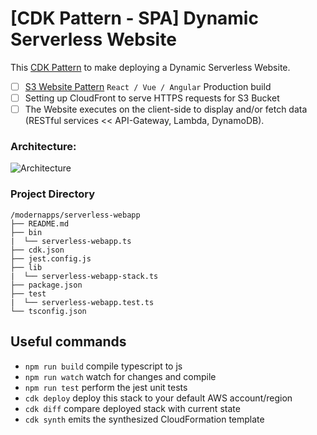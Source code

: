 # [CDK Pattern - SPA] Dynamic Serverless Website

This [CDK Pattern](https://cdkpatterns.com/patterns/) to make deploying a Dynamic Serverless Website.

* [ ] [S3 Website Pattern](../README/s3-website/README.md) `React / Vue / Angular` Production build 
* [ ] Setting up CloudFront to serve HTTPS requests for S3 Bucket
* [ ] The Website executes on the client-side to display and/or fetch data (RESTful services << API-Gateway, Lambda, DynamoDB).

### Architecture:
![Architecture](https://github.com/nnthanh101/modernapps/raw/main/README/images/serverless-webapp-architecture.png)

### Project Directory

```
/modernapps/serverless-webapp
├── README.md
├── bin
|  └── serverless-webapp.ts
├── cdk.json
├── jest.config.js
├── lib
|  └── serverless-webapp-stack.ts
├── package.json
├── test
|  └── serverless-webapp.test.ts
└── tsconfig.json
```

## Useful commands

 * `npm run build`   compile typescript to js
 * `npm run watch`   watch for changes and compile
 * `npm run test`    perform the jest unit tests
 * `cdk deploy`      deploy this stack to your default AWS account/region
 * `cdk diff`        compare deployed stack with current state
 * `cdk synth`       emits the synthesized CloudFormation template
